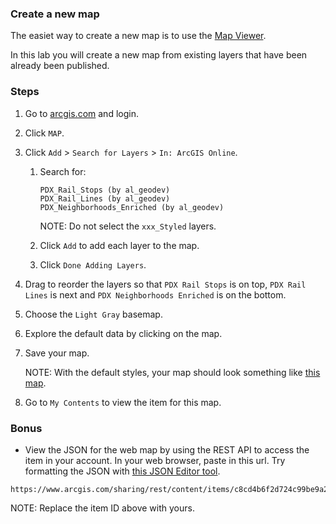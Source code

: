 ### Create a new map

The easiet way to create a new map is to use the [Map Viewer](http://doc.arcgis.com/en/arcgis-online/use-maps/view-maps.htm).

In this lab you will create a new map from existing layers that have been already been published.

### Steps

1. Go to [arcgis.com](http://www.arcgis.com) and login.  

2. Click `MAP`.

3. Click `Add` > `Search for Layers` > `In: ArcGIS Online`.

	1. Search for:

		```
		PDX_Rail_Stops (by al_geodev)
		PDX_Rail_Lines (by al_geodev)
		PDX_Neighborhoods_Enriched (by al_geodev)
		```

		NOTE: Do not select the `xxx_Styled` layers.

	2. Click `Add` to add each layer to the map.

	3. Click `Done Adding Layers`.
 
4. Drag to reorder the layers so that `PDX Rail Stops` is on top, `PDX Rail Lines` is next and `PDX Neighborhoods Enriched` is on the bottom.

5. Choose the `Light Gray` basemap.

6. Explore the default data by clicking on the map.

7. Save your map. 

	NOTE: With the default styles, your map should look something like [this map](http://geeknixta.maps.arcgis.com/home/webmap/viewer.html?webmap=50066020b34f45d1a8b88f9194f6aeef).

8. Go to `My Contents` to view the item for this map.

### Bonus

* View the JSON for the web map by using the REST API to access the item in your account. In your web browser, paste in this url. Try formatting the JSON with [this JSON Editor tool](http://www.jsoneditoronline.org/).

```
https://www.arcgis.com/sharing/rest/content/items/c8cd4b6f2d724c99be9a2d14fb31603e/data
```

NOTE: Replace the item ID above with yours.
